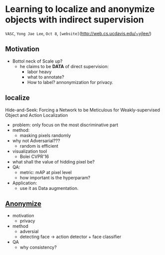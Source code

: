 #  Learning to localize and anonymize objects with indirect supervision
`VASC`, `Yong Jae Lee`, `Oct 8`, `[website]`(http://web.cs.ucdavis.edu/~yjlee/)

## Motivation 
- Bottol neck of Scale up?
    + he claims to be __DATA__ of direct supervision: 
        * labor heavy
        * what to annotate? 
        * How to label? annonymization for privacy.


## localize
Hide-and-Seek: Forcing a Network to be Meticulous for Weakly-supervised Object and Action Localization
- problem: only focus on the most discriminative part
- method:
    + masking pixels randomly
- why not Adversarial???
    + random is efficient
- visualization tool
    + Bolei CVPR'16
- what shall the value of hidding pixel be?
- QA: 
    + metric: mAP at pixel level
    + how important is the hyperparam? 
- Application:
    + use it as Data augmentation.



## [Anonymize](https://jason718.github.io/project/privacy/main.html)
- motivation
    + privacy
- method
    + adversial
    + detecting face -> 
        action detector + face classifier
- QA
    + why consistency?





